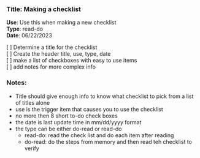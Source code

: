 ### **Title**: Making a checklist
**Use**: Use this when making a new checklist<br>
**Type**: read-do<br>
**Date**: 06/22/2023<br>

[ ] Determine a title for the checklist<br>
[ ] Create the header title, use, type, date<br>
[ ] make a list of checkboxes with easy to use items<br>
[ ] add notes for more complex info<br>

### Notes:
* Title should give enough info to know what checklist to pick from a list of titles alone
* use is the trigger item that causes you to use the checklist
* no more then 8 short to-do check boxes
* the date is last update time in mm/dd/yyyy format
* the type can be either do-read or read-do
  - read-do: read the check list and do each item after reading
  - do-read: do the steps from memory and then read teh checklist to verify
